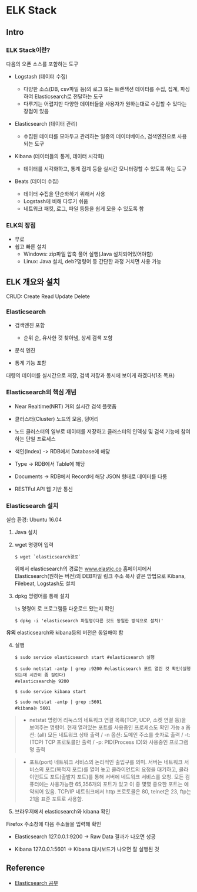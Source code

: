 # ELK Stack

## Intro

### ELK Stack이란?
다음의 오픈 소스를 포함하는 도구

* Logstash (데이터 수집)
    * 다양한 소스(DB, csv파일 등)의 로그 또는 트랜잭션 데이터를 수집, 집계, 파싱하여 Elasticsearch로 전달하는 도구
    * 다루기는 어렵지만 다양한 데이터들을 사용자가 원하는대로 수집할 수 있다는 장점이 있음

* Elasticsearch (데이터 관리)
    * 수집된 데이터를 모아두고 관리하는 일종의 데이터베이스, 검색엔진으로 사용되는 도구

* Kibana (데이터들의 통계, 데이터 시각화)
    * 데이터를 시각화하고, 통계 집계 등을 실시간 모니터링할 수 있도록 하는 도구
    
* Beats (데이터 수집)
    * 데이터 수집을 단순화하기 위해서 사용
    * Logstash에 비해 다루기 쉬움
    * 네트워크 패킷, 로그, 파일 등등을 쉽게 모을 수 있도록 함

### ELK의 장점

* 무료
* 쉽고 빠른 설치
    * Windows: zip파일 압축 풀어 실행(Java 설치되어있어야함)
    * Linux: Java 설치, deb?명령어 등 간단한 과정 거치면 사용 가능 


## ELK 개요와 설치

CRUD: Create Read Update Delete

### Elasticsearch

* 검색엔진 포함
    * 순위 순, 유사한 것 찾아냄, 상세 검색 포함

* 분석 엔진
* 통계 기능 포함

대량의 데이터를 실시간으로 저장, 검색
저장과 동시에 보이게 하겠다!(1초 목표)

### Elasticsearch의 핵심 개념
* Near Realtime(NRT)
거의 실시간 검색 플랫폼

* 클러스터(Cluster)
노드의 모음, 덩어리

* 노드
클러스터의 일부로 데이터를 저장하고 클러스터의 인덱싱 및 검색 기능에 참여하는 단일 프로세스

* 색인(Index) -> RDB에서 Database에 해당

* Type -> RDB에서 Table에 해당

* Documents -> RDB에서 Record에 해당
JSON 형태로 데이터를 다룸

* RESTFul API
웹 기반 통신


### Elasticsearch 설치
실습 환경: Ubuntu 16.04

1. Java 설치

2. wget 명령어 입력
    ```shell script
    $ wget `elasticsearch경로` 
    ```
   
   위에서 elasticsearch의 경로는
   www.elastic.co 홈페이지에서 Elasticsearch(원하는 버전)의 DEB파일 링크 주소 복사
   같은 방법으로 Kibana, Filebeat, Logstash도 설치
   
3. dpkg 명령어를 통해 설치

    `ls` 명령어 로 프로그램들 다운로드 됐는지 확인
    ```shell script
    $ dpkg -i 'elasticsearch 파일명(다른 것도 동일한 방식으로 설치)'
    ```

**유의**
elasticsearch와 kibana등의 버전은 동일해야 함

4. 실행

    ```shell script
    $ sudo service elasticsearch start #elasticsearch 실행
   
   $ sudo netstat -antp | grep :9200 #elasticsearch 포트 열린 것 확인(실행되는데 시간이 좀 걸린다)
   #elasticsearch는 9200
   
   $ sudo service kibana start
   
   $ sudo netstat -antp | grep :5601
   #kibana는 5601
    ```

> * netstat 명령어
> 리눅스의 네트워크 연결 목록(TCP, UDP, 소켓 연결 등)을 보여주는 명령어. 현재 열려있는 포트를 사용중인 프로세스도 확인 가능
> a 옵션: (all) 모든 네트워크 상태 출력 / -n 옵션: 도메인 주소를 숫자로 출력 / -t: (TCP) TCP 프로토콜만 출력 / -p: PID(Process ID)와 사용중인 프로그램명 출력
> 

> * 포트(port)
> 네트워크 서비스의 논리적인 출입구를 의미. 서버는 네트워크 서비스의 포트(목적지 포트)를 열어 놓고 클라이언트의 요청을 대기하고, 클라이언트도 포트(출발지 포트)를 통해 서버에 네트워크 서비스를 요청. 모든 컴퓨터에는 사용가능한 65,356개의 포트가 있고 이 중 몇몇 중요한 포트는 예약되어 있음. TCP/IP 네트워크에서 http 프로토콜은 80, telnet은 23, ftp는 21을 표준 포트로 사용함.


5. 브라우저에서 elasticsearch와 kibana 확인

Firefox 주소창에 다음 주소들을 입력해 확인

* Elasticsearch
127.0.0.1:9200
-> Raw Data 결과가 나오면 성공

* Kibana
127.0.0.1:5601
-> Kibana 대시보드가 나오면 잘 실행된 것


## Reference
* [Elasticsearch 공부](https://victorydntmd.tistory.com/308?category=742451)
